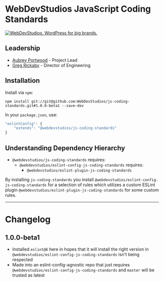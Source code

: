 # WebDevStudios JavaScript Coding Standards

<a href="https://webdevstudios.com/contact/"><img src="https://webdevstudios.com/wp-content/uploads/2018/04/wds-github-banner.png" alt="WebDevStudios. WordPress for big brands."></a>

## Leadership

- [Aubrey Portwood](https://github.com/aubreypwd) - Project Lead
- [Greg Rickaby](https://github.com/gregrickaby) - Director of Engineering

## Installation

Install via `npm`:

`npm install git://git@github.com:WebDevStudios/js-coding-standards.git#1.0.0-beta1 --save-dev`

In your `package.json`, use:

```js
"eslintConfig": {
    "extends": "@webdevstudios/js-coding-standards"
}
```

## Understanding Dependency Hierarchy

- `@webdevstudios/js-coding-standards` requires:
    + `@webdevstudios/eslint-config-js-coding-standards` requires:
        * `@webdevstudios/eslint-plugin-js-coding-standards`

By installing `js-coding-standards` you install `@webdevstudios/eslint-config-js-coding-standards` for a selection of rules which utilizes a custom ESLint plugin `@webdevstudios/eslint-plugin-js-coding-standards` for some custom rules.

__________

# Changelog

## 1.0.0-beta1

- Installed `eslint@6` here in hopes that it will install the right version in `@webdevstudios/eslint-config-js-coding-standards` isn't being respected
- Made into an eslint-config-agnostic repo that just requires `@webdevstudios/eslint-config-js-coding-standards` and `master` will be trusted as latest
